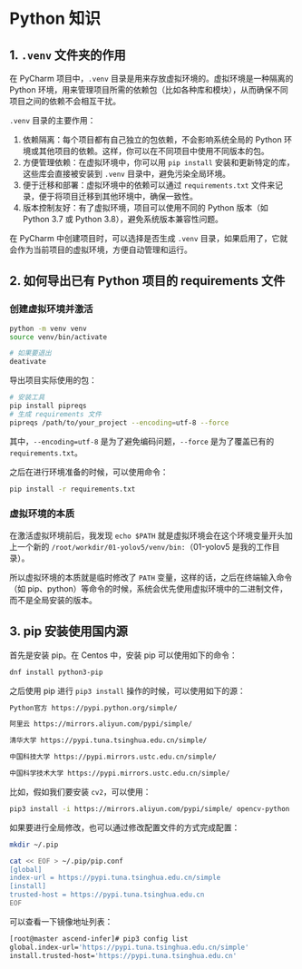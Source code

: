 # Python 知识

## 1. `.venv` 文件夹的作用

在 PyCharm 项目中，`.venv` 目录是用来存放虚拟环境的。虚拟环境是一种隔离的 Python 环境，用来管理项目所需的依赖包（比如各种库和模块），从而确保不同项目之间的依赖不会相互干扰。

`.venv` 目录的主要作用：

1. 依赖隔离：每个项目都有自己独立的包依赖，不会影响系统全局的 Python 环境或其他项目的依赖。这样，你可以在不同项目中使用不同版本的包。
2. 方便管理依赖：在虚拟环境中，你可以用 `pip install` 安装和更新特定的库，这些库会直接被安装到 `.venv` 目录中，避免污染全局环境。
3. 便于迁移和部署：虚拟环境中的依赖可以通过 `requirements.txt` 文件来记录，便于将项目迁移到其他环境中，确保一致性。
4. 版本控制友好：有了虚拟环境，项目可以使用不同的 Python 版本（如 Python 3.7 或 Python 3.8），避免系统版本兼容性问题。

在 PyCharm 中创建项目时，可以选择是否生成 `.venv` 目录，如果启用了，它就会作为当前项目的虚拟环境，方便自动管理和运行。

## 2. 如何导出已有 Python 项目的 requirements 文件

### 创建虚拟环境并激活

```bash
python -m venv venv
source venv/bin/activate

# 如果要退出
deativate
```

导出项目实际使用的包：

```bash
# 安装工具
pip install pipreqs
# 生成 requirements 文件
pipreqs /path/to/your_project --encoding=utf-8 --force
```

其中，`--encoding=utf-8` 是为了避免编码问题，`--force` 是为了覆盖已有的 `requirements.txt`。

之后在进行环境准备的时候，可以使用命令：

```bash
pip install -r requirements.txt
```

### 虚拟环境的本质

在激活虚拟环境前后，我发现 `echo $PATH` 就是虚拟环境会在这个环境变量开头加上一个新的 `/root/workdir/01-yolov5/venv/bin:`（01-yolov5 是我的工作目录）。

所以虚拟环境的本质就是临时修改了 `PATH` 变量，这样的话，之后在终端输入命令（如 pip、python）等命令的时候，系统会优先使用虚拟环境中的二进制文件，而不是全局安装的版本。

## 3. pip 安装使用国内源

首先是安装 pip。在 Centos 中，安装 pip 可以使用如下的命令：

```bash
dnf install python3-pip
```

之后使用 pip 进行 `pip3 install` 操作的时候，可以使用如下的源：

```bash
Python官方 https://pypi.python.org/simple/

阿里云 https://mirrors.aliyun.com/pypi/simple/

清华大学 https://pypi.tuna.tsinghua.edu.cn/simple/

中国科技大学 https://pypi.mirrors.ustc.edu.cn/simple/

中国科学技术大学 https://pypi.mirrors.ustc.edu.cn/simple/
```

比如，假如我们要安装 `cv2`，可以使用：

```bash
pip3 install -i https://mirrors.aliyun.com/pypi/simple/ opencv-python
```

如果要进行全局修改，也可以通过修改配置文件的方式完成配置：

```bash
mkdir ~/.pip

cat << EOF > ~/.pip/pip.conf
[global]
index-url = https://pypi.tuna.tsinghua.edu.cn/simple
[install]
trusted-host = https://pypi.tuna.tsinghua.edu.cn
EOF
```

可以查看一下镜像地址列表：

```bash
[root@master ascend-infer]# pip3 config list
global.index-url='https://pypi.tuna.tsinghua.edu.cn/simple'
install.trusted-host='https://pypi.tuna.tsinghua.edu.cn'
```



















